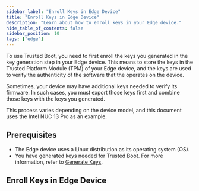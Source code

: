 ```yaml
---
sidebar_label: "Enroll Keys in Edge Device"
title: "Enroll Keys in Edge Device"
description: "Learn about how to enroll keys in your Edge device."
hide_table_of_contents: false
sidebar_position: 10
tags: ["edge"]
---
```


To use Trusted Boot, you need to first enroll the keys you generated in the key generation step in your Edge device.
This means to store the keys in the Trusted Platform Module (TPM) of your Edge device, and the keys are used to verify
the authenticity of the software that the operates on the device.

Sometimes, your device may have additional keys needed to verify its firmware. In such cases, you must export those keys
first and combine those keys with the keys you generated.

This process varies depending on the device model, and this document uses the Intel NUC 13 Pro as an example.

## Prerequisites

- The Edge device uses a Linux distribution as its operating system (OS).
- You have generated keys needed for Trusted Boot. For more information, refer to [Generate Keys](./generate-key.md).

## Enroll Keys in Edge Device
